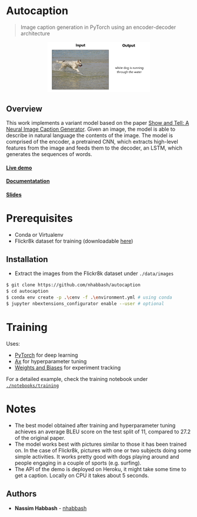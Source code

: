 # Autocaption
> Image caption generation in PyTorch using an encoder-decoder architecture

<p align="center">
  <img  src="docs/img/example.png" width="55%">
</p>

## Overview
This work implements a variant model based on the paper [Show and Tell: A Neural Image Caption Generator](https://arxiv.org/pdf/1411.4555.pdf). Given an image, the model is able to describe in natural language the contents of the image. The model is comprised of the encoder, a pretrained CNN, which extracts high-level features from the image and feeds them to the decoder, an LSTM, which generates the sequences of words. 

#### [Live demo](https://nhabbash.github.io/autocaption)
#### [Documentatation](docs/report.pdf)
#### [Slides](docs/slides.pdf)

# Prerequisites
* Conda or Virtualenv
* Flickr8k dataset for training (downloadable [here](http://academictorrents.com/details/9dea07ba660a722ae1008c4c8afdd303b6f6e53b))

## Installation
* Extract the images from the Flickr8k dataset under `./data/images`
```sh
$ git clone https://github.com/nhabbash/autocaption
$ cd autocaption
$ conda env create -p .\cenv -f .\environment.yml # using conda
$ jupyter nbextensions_configurator enable --user # optional
```

# Training
Uses:
* [PyTorch](https://github.com/pytorch/pytorch) for deep learning
* [Ax](https://github.com/facebook/Ax/) for hyperparameter tuning
* [Weights and Biases](https://www.wandb.com/) for experiment tracking

For a detailed example, check the training notebook under  [`./notebooks/training`](./notebooks/training)

# Notes
* The best model obtained after training and hyperparameter tuning achieves an average BLEU score on the test split of 11, compared to 27.2 of the original paper.
* The model works best with pictures similar to those it has been trained on. In the case of Flickr8k, pictures with one or two subjects doing some simple activities. It works pretty good with dogs playing around and people engaging in a couple of sports (e.g. surfing).
* The API of the demo is deployed on Heroku, it might take some time to get a caption. Locally on CPU it takes about 5 seconds.

## Authors
* **Nassim Habbash** - [nhabbash](https://github.com/nhabbash)
